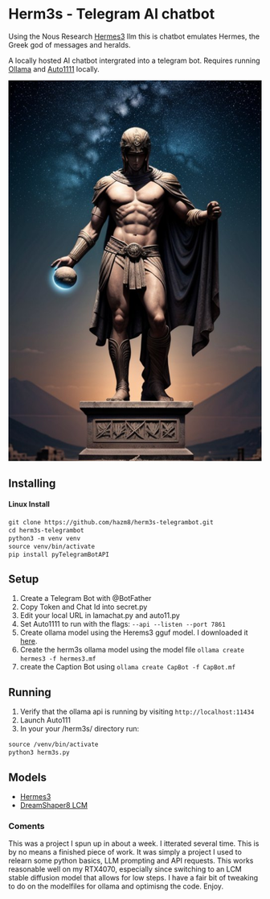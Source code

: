 # Herm3s - Telegram AI chatbot

Using the Nous Research [Hermes3](https://nousresearch.com/hermes3/) llm this is chatbot emulates Hermes, the Greek god of messages and heralds.

A locally hosted AI chatbot intergrated into a telegram bot.
Requires running [Ollama](https://github.com/ollama/ollama) and [Auto1111](https://github.com/AUTOMATIC1111/stable-diffusion-webui) locally.

![auto1111 images](https://github.com/hazm8/herm3s-telegrambot/blob/main/images/photo_2024-10-04_17-06-26.jpg)

## Installing
#### Linux Install
```
git clone https://github.com/hazm8/herm3s-telegrambot.git
cd herm3s-telegrambot
python3 -m venv venv
source venv/bin/activate
pip install pyTelegramBotAPI
```

## Setup
1. Create a Telegram Bot with @BotFather
2. Copy Token and Chat Id into secret.py
3. Edit your local URL in lamachat.py and auto11.py
4. Set Auto1111 to run with the flags: ``` --api --listen --port 7861 ```
5. Create ollama model using the Herems3 gguf model. I downloaded it [here](https://huggingface.co/bartowski/Hermes-3-Llama-3.1-8B-GGUF).
6. Create the herm3s ollama model using the model file ``` ollama create hermes3 -f hermes3.mf ```
7. create the Caption Bot using ``` ollama create CapBot -f CapBot.mf ```

## Running
1. Verify that the ollama api is running by visiting ``` http://localhost:11434 ```
2. Launch Auto111
3. In your your /herm3s/ directory run:
```
source /venv/bin/activate
python3 herm3s.py
```

## Models

- [Hermes3](https://nousresearch.com/hermes3/)
- [DreamShaper8 LCM](https://civitai.com/models/4384?modelVersionId=252914)


### Coments
This was a project I spun up in about a week. I itterated several time. This is by no means a finished piece of work. It was simply a project I used to relearn some python basics, LLM prompting and API requests. This works reasonable well on my RTX4070, especially since switching to an LCM stable diffusion model that allows for low steps. I have a fair bit of tweaking to do on the modelfiles for ollama and optimisng the code. Enjoy.
